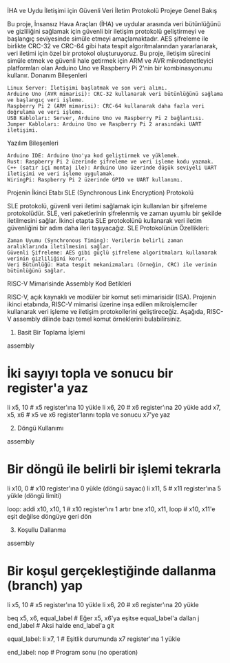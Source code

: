 İHA ve Uydu İletişimi için Güvenli Veri İletim Protokolü
Projeye Genel Bakış

Bu proje, İnsansız Hava Araçları (İHA) ve uydular arasında veri bütünlüğünü ve gizliliğini sağlamak için güvenli bir iletişim protokolü geliştirmeyi ve başlangıç seviyesinde simüle etmeyi amaçlamaktadır. AES şifreleme ile birlikte CRC-32 ve CRC-64 gibi hata tespit algoritmalarından yararlanarak, veri iletimi için özel bir protokol oluşturuyoruz. Bu proje, iletişim sürecini simüle etmek ve güvenli hale getirmek için ARM ve AVR mikrodenetleyici platformları olan Arduino Uno ve Raspberry Pi 2'nin bir kombinasyonunu kullanır.
Donanım Bileşenleri

    Linux Server: İletişimi başlatmak ve son veri alımı.
    Arduino Uno (AVR mimarisi): CRC-32 kullanarak veri bütünlüğünü sağlama ve başlangıç veri işleme.
    Raspberry Pi 2 (ARM mimarisi): CRC-64 kullanarak daha fazla veri doğrulama ve veri işleme.
    USB Kabloları: Server, Arduino Uno ve Raspberry Pi 2 bağlantısı.
    Jumper Kabloları: Arduino Uno ve Raspberry Pi 2 arasındaki UART iletişimi.

Yazılım Bileşenleri

    Arduino IDE: Arduino Uno'ya kod geliştirmek ve yüklemek.
    Rust: Raspberry Pi 2 üzerinde şifreleme ve veri işleme kodu yazmak.
    C++ (satır içi montaj ile): Arduino Uno üzerinde düşük seviyeli UART iletişimi ve veri işleme uygulamak.
    WiringPi: Raspberry Pi 2 üzerinde GPIO ve UART kullanımı.

Projenin İkinci Etabı
SLE (Synchronous Link Encryption) Protokolü

SLE protokolü, güvenli veri iletimi sağlamak için kullanılan bir şifreleme protokolüdür. SLE, veri paketlerinin şifrelenmiş ve zaman uyumlu bir şekilde iletilmesini sağlar. İkinci etapta SLE protokolünü kullanarak veri iletim güvenliğini bir adım daha ileri taşıyacağız.
SLE Protokolünün Özellikleri:

    Zaman Uyumu (Synchronous Timing): Verilerin belirli zaman aralıklarında iletilmesini sağlar.
    Güvenli Şifreleme: AES gibi güçlü şifreleme algoritmaları kullanarak verinin gizliliğini korur.
    Veri Bütünlüğü: Hata tespit mekanizmaları (örneğin, CRC) ile verinin bütünlüğünü sağlar.

RISC-V Mimarisinde Assembly Kod Betikleri

RISC-V, açık kaynaklı ve modüler bir komut seti mimarisidir (ISA). Projenin ikinci etabında, RISC-V mimarisi üzerine inşa edilen mikroişlemciler kullanarak veri işleme ve iletişim protokollerini geliştireceğiz. Aşağıda, RISC-V assembly dilinde bazı temel komut örneklerini bulabilirsiniz.
1. Basit Bir Toplama İşlemi

assembly

# İki sayıyı topla ve sonucu bir register'a yaz
li x5, 10      # x5 register'ına 10 yükle
li x6, 20      # x6 register'ına 20 yükle
add x7, x5, x6 # x5 ve x6 register'larını topla ve sonucu x7'ye yaz

2. Döngü Kullanımı

assembly

# Bir döngü ile belirli bir işlemi tekrarla
li x10, 0       # x10 register'ına 0 yükle (döngü sayacı)
li x11, 5       # x11 register'ına 5 yükle (döngü limiti)

loop:
addi x10, x10, 1 # x10 register'ını 1 artır
bne x10, x11, loop # x10, x11'e eşit değilse döngüye geri dön

3. Koşullu Dallanma

assembly

# Bir koşul gerçekleştiğinde dallanma (branch) yap
li x5, 10      # x5 register'ına 10 yükle
li x6, 20      # x6 register'ına 20 yükle

beq x5, x6, equal_label # Eğer x5, x6'ya eşitse equal_label'a dallan
j end_label             # Aksi halde end_label'a git

equal_label:
li x7, 1       # Eşitlik durumunda x7 register'ına 1 yükle

end_label:
nop            # Program sonu (no operation)
